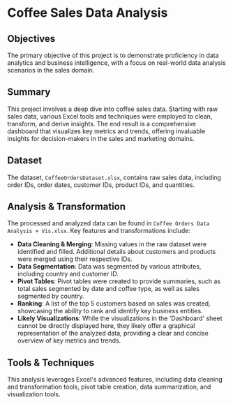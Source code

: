 # Coffee Sales Data Analysis

## Objectives
The primary objective of this project is to demonstrate proficiency in data analytics and business intelligence, with a focus on real-world data analysis scenarios in the sales domain.

## Summary
This project involves a deep dive into coffee sales data. Starting with raw sales data, various Excel tools and techniques were employed to clean, transform, and derive insights. The end result is a comprehensive dashboard that visualizes key metrics and trends, offering invaluable insights for decision-makers in the sales and marketing domains.

## Dataset
The dataset, `CoffeeOrdersDataset.xlsx`, contains raw sales data, including order IDs, order dates, customer IDs, product IDs, and quantities.

## Analysis & Transformation
The processed and analyzed data can be found in `Coffee Orders Data Analysis + Vis.xlsx`. Key features and transformations include:
- **Data Cleaning & Merging**: Missing values in the raw dataset were identified and filled. Additional details about customers and products were merged using their respective IDs.
- **Data Segmentation**: Data was segmented by various attributes, including country and customer ID.
- **Pivot Tables**: Pivot tables were created to provide summaries, such as total sales segmented by date and coffee type, as well as sales segmented by country.
- **Ranking**: A list of the top 5 customers based on sales was created, showcasing the ability to rank and identify key business entities.
- **Likely Visualizations**: While the visualizations in the 'Dashboard' sheet cannot be directly displayed here, they likely offer a graphical representation of the analyzed data, providing a clear and concise overview of key metrics and trends.

## Tools & Techniques
This analysis leverages Excel's advanced features, including data cleaning and transformation tools, pivot table creation, data summarization, and visualization tools.

